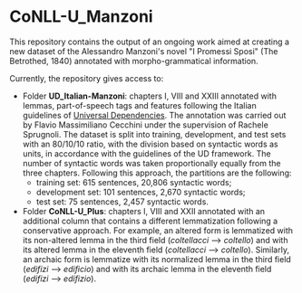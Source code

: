 # CoNLL-U_Manzoni

This repository contains the output of an ongoing work aimed at creating a new dataset of the Alessandro Manzoni's novel "I Promessi Sposi" (The Betrothed, 1840) annotated with morpho-grammatical information.

Currently, the repository gives access to:
- Folder **UD_Italian-Manzoni**: chapters I, VIII and XXIII annotated with lemmas, part-of-speech tags and features following the Italian guidelines of [Universal Dependencies](https://universaldependencies.org/). The annotation was carried out by Flavio Massimiliano Cecchini under the supervision of Rachele Sprugnoli. The dataset is split into training, development, and test sets with an 80/10/10 ratio, with the division based on syntactic words as units, in accordance with the guidelines of the UD framework. The number of syntactic words was taken proportionally equally from the three chapters. Following this approach, the partitions are the following:
  - training set: 615 sentences, 20,806 syntactic words;
  - development set: 101 sentences, 2,670 syntactic words;
  - test set: 75 sentences, 2,457 syntactic words.
- Folder **CoNLL-U_Plus**: chapters I, VIII and XXII annotated with an additional column that contains a different lemmatization following a conservative approach. For example, an altered form is lemmatized with its non-altered lemma in the third field (*coltellacci* --> *coltello*) and with its altered lemma in the eleventh field (*coltellacci* --> *coltello*). Similarly, an archaic form is lemmatize with its normalized lemma in the third field (*edifizi* --> *edificio*) and with its archaic lemma in the eleventh field (*edifizi* --> *edifizio*).

